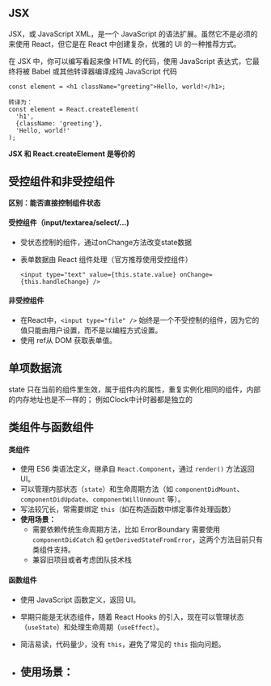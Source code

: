 ## JSX

JSX，或 JavaScript XML，是一个 JavaScript 的语法扩展。虽然它不是必须的来使用 React，但它是在 React 中创建复杂，优雅的 UI 的一种推荐方式。

在 JSX 中，你可以编写看起来像 HTML 的代码，使用 JavaScript 表达式，它最终将被 Babel 或其他转译器编译成纯 JavaScript 代码

```
const element = <h1 className="greeting">Hello, world!</h1>;

转译为：
const element = React.createElement(
  'h1',
  {className: 'greeting'},
  'Hello, world!'
);
```

**JSX 和 React.createElement 是等价的**



## 受控组件和非受控组件

**区别：能否直接控制组件状态**



#### 受控组件（input/textarea/select/...)

- 受状态控制的组件，通过onChange方法改变state数据

- 表单数据由 React 组件处理（官方推荐使用受控组件）

  ```
  <input type="text" value={this.state.value} onChange={this.handleChange} />
  ```



#### 非受控组件

- 在React中，`<input type="file" />` 始终是一个不受控制的组件，因为它的值只能由用户设置，而不是以编程方式设置。
- 使用 ref从 DOM 获取表单值。





## 单项数据流

state 只在当前的组件里生效，属于组件内的属性，重复实例化相同的组件，内部的内存地址也是不一样的； 例如Clock中计时器都是独立的



## 类组件与函数组件

#### 类组件

- 使用 ES6 类语法定义，继承自 `React.Component`，通过 `render()` 方法返回 UI。
- 可以管理内部状态（`state`）和生命周期方法（如 `componentDidMount`、`componentDidUpdate`、`componentWillUnmount` 等）。
- 写法较冗长，常需要绑定 `this`（如在构造函数中绑定事件处理函数）
- **使用场景：**
  - 需要依赖传统生命周期方法，比如 ErrorBoundary 需要使用 `componentDidCatch` 和 `getDerivedStateFromError`，这两个方法目前只有类组件支持。
  - 兼容旧项目或者考虑团队技术栈



#### 函数组件

- 使用 JavaScript 函数定义，返回 UI。

- 早期只能是无状态组件，随着 React Hooks 的引入，现在可以管理状态（`useState`）和处理生命周期（`useEffect`）。

- 简洁易读，代码量少，没有 `this`，避免了常见的 `this` 指向问题。
- **使用场景**：
  - 
